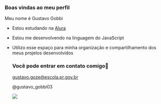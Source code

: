 ### Boas vindas ao meu perfil 

Meu nome é Gustavo Gobbi

- Estou estudando na [Alura](https://wwww.alura.com.br)
- Estou me desenvolvendo na linguagem do JavaScript
- Utilizo esse espaço para minha organização e compartilhamento dos meus projetos desenvolvidos

  ### Você pode entrar em contato comigo📧

  gustavo.goze@escola.pr.gov.br

  @gustavo_gobbi03


  ![](https://media.tenor.com/kLN0OuTw2SwAAAAj/cavalinho-palmeiras.gif)

